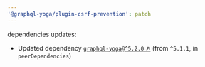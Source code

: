 ```yaml
---
'@graphql-yoga/plugin-csrf-prevention': patch
---
```

dependencies updates:
  - Updated dependency [`graphql-yoga@^5.2.0`
    ↗︎](https://www.npmjs.com/package/graphql-yoga/v/5.2.0) (from `^5.1.1`, in `peerDependencies`)
